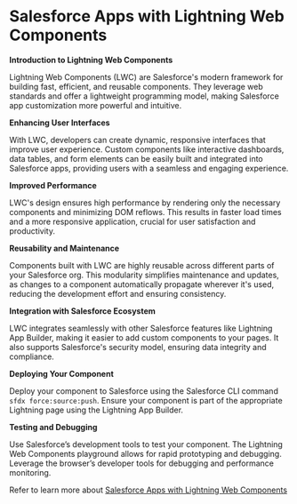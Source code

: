 # Salesforce Apps with Lightning Web Components

**Introduction to Lightning Web Components**

Lightning Web Components (LWC) are Salesforce's modern framework for building fast, efficient, and reusable components. They leverage web standards and offer a lightweight programming model, making Salesforce app customization more powerful and intuitive.

**Enhancing User Interfaces**

With LWC, developers can create dynamic, responsive interfaces that improve user experience. Custom components like interactive dashboards, data tables, and form elements can be easily built and integrated into Salesforce apps, providing users with a seamless and engaging experience.

**Improved Performance**

LWC's design ensures high performance by rendering only the necessary components and minimizing DOM reflows. This results in faster load times and a more responsive application, crucial for user satisfaction and productivity.

**Reusability and Maintenance**

Components built with LWC are highly reusable across different parts of your Salesforce org. This modularity simplifies maintenance and updates, as changes to a component automatically propagate wherever it's used, reducing the development effort and ensuring consistency.

**Integration with Salesforce Ecosystem**

LWC integrates seamlessly with other Salesforce features like Lightning App Builder, making it easier to add custom components to your pages. It also supports Salesforce's security model, ensuring data integrity and compliance.

**Deploying Your Component**

Deploy your component to Salesforce using the Salesforce CLI command `sfdx force:source:push`. Ensure your component is part of the appropriate Lightning page using the Lightning App Builder.

**Testing and Debugging**

Use Salesforce’s development tools to test your component. The Lightning Web Components playground allows for rapid prototyping and debugging. Leverage the browser’s developer tools for debugging and performance monitoring.

Refer to learn more about [Salesforce Apps with Lightning Web Components](https://arrify.com/salesforce-apps-with-lightning-web-components/)
